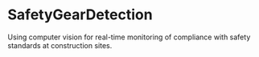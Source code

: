 # SafetyGearDetection
Using computer vision for real-time monitoring of compliance with safety standards at construction sites.
